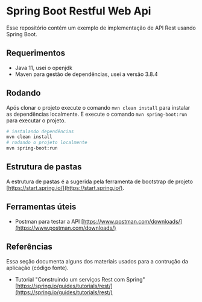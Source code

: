# Spring Boot Restful Web Api

Esse repositório contém um exemplo de implementação de API Rest usando Spring Boot.

## Requerimentos

* Java 11, usei o openjdk
* Maven para gestão de dependências, usei a versão 3.8.4

## Rodando

Após clonar o projeto execute o comando `mvn clean install` para instalar as dependências localmente. E execute o comando `mvn spring-boot:run` para executar o projeto.

```bash
# instalando dependências
mvn clean install
# rodando o projeto localmente
mvn spring-boot:run
```

## Estrutura de pastas

A estrutura de pastas é a sugerida pela ferramenta de bootstrap de projeto [https://start.spring.io/](https://start.spring.io/).

## Ferramentas úteis

* Postman para testar a API [https://www.postman.com/downloads/](https://www.postman.com/downloads/)

## Referências

Essa seção documenta alguns dos materiais usados para a contrução da aplicação (código fonte).

* Tutorial "Construindo um serviços Rest com Spring" [https://spring.io/guides/tutorials/rest/](https://spring.io/guides/tutorials/rest/)
